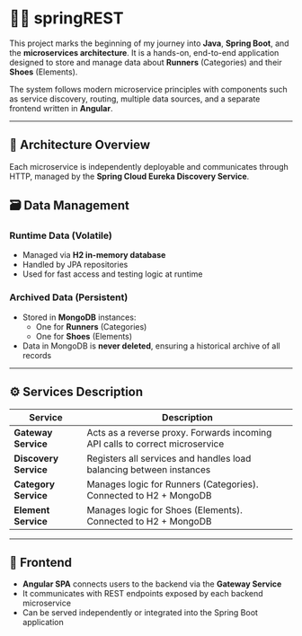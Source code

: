 # 🏃‍♂️ springREST

This project marks the beginning of my journey into **Java**, **Spring Boot**, and the **microservices architecture**. 
It is a hands-on, end-to-end application designed to store and manage data about **Runners** (Categories) and their **Shoes** (Elements).

The system follows modern microservice principles with components such as service discovery, routing, multiple data sources, and a separate frontend written in **Angular**.

---

## 🧩 Architecture Overview

Each microservice is independently deployable and communicates through HTTP, managed by the **Spring Cloud Eureka Discovery Service**.

## 🗃️ Data Management

### Runtime Data (Volatile)

- Managed via **H2 in-memory database**
- Handled by JPA repositories
- Used for fast access and testing logic at runtime

### Archived Data (Persistent)

- Stored in **MongoDB** instances:
  - One for **Runners** (Categories)
  - One for **Shoes** (Elements)
- Data in MongoDB is **never deleted**, ensuring a historical archive of all records

---

## ⚙️ Services Description

| Service               | Description                                                                  |
|-----------------------|------------------------------------------------------------------------------|
| **Gateway Service**   | Acts as a reverse proxy. Forwards incoming API calls to correct microservice |
| **Discovery Service** | Registers all services and handles load balancing between instances          |
| **Category Service**  | Manages logic for Runners (Categories). Connected to H2 + MongoDB            |
| **Element Service**   | Manages logic for Shoes (Elements). Connected to H2 + MongoDB                |

---

## 🔌 Frontend

- **Angular SPA** connects users to the backend via the **Gateway Service**
- It communicates with REST endpoints exposed by each backend microservice
- Can be served independently or integrated into the Spring Boot application
